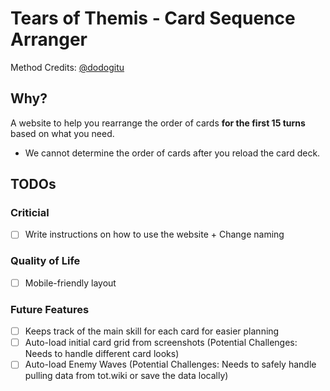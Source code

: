# Tears of Themis - Card Sequence Arranger
Method Credits: [@dodogitu](https://www.hoyolab.com/article/31954175)

## Why?
A website to help you rearrange the order of cards **for the first 15 turns** based on what you need.
- We cannot determine the order of cards after you reload the card deck. 

## TODOs
### Criticial
- [ ] Write instructions on how to use the website + Change naming

### Quality of Life
- [ ] Mobile-friendly layout

### Future Features
- [ ] Keeps track of the main skill for each card for easier planning
- [ ] Auto-load initial card grid from screenshots (Potential Challenges: Needs to handle different card looks)
- [ ] Auto-load Enemy Waves (Potential Challenges: Needs to safely handle pulling data from tot.wiki or save the data locally)